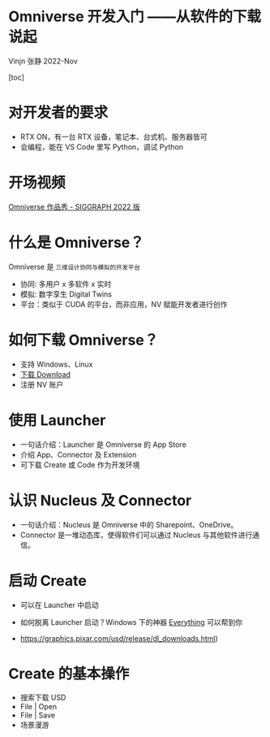 # Omniverse 开发入门 ——从软件的下载说起

Vinjn 张静
2022-Nov



[toc]

# 对开发者的要求

- RTX ON，有一台 RTX 设备，笔记本、台式机、服务器皆可
- 会编程，能在 VS Code 里写 Python，调试 Python

# 开场视频

[Omniverse 作品秀 - SIGGRAPH 2022 版](https://www.bilibili.com/video/BV1ZU4y1k7oY/?vd_source=cc3aa8cb55d80418662aa4c3d52dfc17)

# 什么是 Omniverse？

Omniverse 是 `三维设计协同与模拟的开发平台`

- 协同: 多用户 x 多软件 x 实时
- 模拟: 数字孪生 Digital Twins
- 平台：类似于 CUDA 的平台，而非应用，NV 赋能开发者进行创作

# 如何下载 Omniverse？

- 支持 Windows、Linux
- [下载 Download](https://www.nvidia.com/en-us/omniverse/download/)
- 注册 NV 账户

# 使用 Launcher
- 一句话介绍：Launcher 是 Omniverse 的 App Store
- 介绍 App、Connector 及 Extension
- 可下载 Create 或 Code 作为开发环境

# 认识 Nucleus 及 Connector

- 一句话介绍：Nucleus 是 Omniverse 中的 Sharepoint、OneDrive。
- Connector 是一堆动态库，使得软件们可以通过 Nucleus 与其他软件进行通信。

# 启动 Create

- 可以在 Launcher 中启动
- 如何脱离 Launcher 启动？Windows 下的神器 [Everything](https://www.voidtools.com/) 可以帮到你

- https://graphics.pixar.com/usd/release/dl_downloads.html)

# Create 的基本操作

- 搜索下载 USD
- File | Open
- File | Save
- 场景漫游
